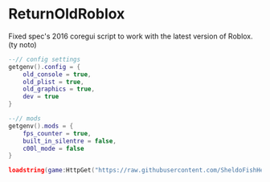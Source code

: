# ReturnOldRoblox
Fixed spec's 2016 coregui script to work with the latest version of Roblox. (ty noto)

```lua
--// config settings
getgenv().config = {
    old_console = true,
    old_plist = true,
    old_graphics = true,
    dev = true
}

--// mods
getgenv().mods = {
    fps_counter = true,
    built_in_silentre = false,
    c00l_mode = false
}

loadstring(game:HttpGet("https://raw.githubusercontent.com/SheldoFishHead/ReturnOldRoblox/main/Source"))()
```
